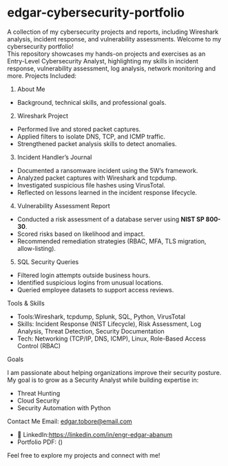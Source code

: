 # edgar-cybersecurity-portfolio
A collection of my cybersecurity projects and reports, including Wireshark analysis, incident response, and vulnerability assessments. 
Welcome to my cybersecurity portfolio!  
This repository showcases my hands-on projects and exercises as an Entry-Level Cybersecurity Analyst, highlighting my skills in incident response, vulnerability assessment, log analysis, network monitoring and more.
Projects Included:
1. About Me
- Background, technical skills, and professional goals.
2. Wireshark Project
- Performed live and stored packet captures.  
- Applied filters to isolate DNS, TCP, and ICMP traffic.  
- Strengthened packet analysis skills to detect anomalies.
3. Incident Handler’s Journal
- Documented a ransomware incident using the 5W’s framework.  
- Analyzed packet captures with Wireshark and tcpdump.  
- Investigated suspicious file hashes using VirusTotal.  
- Reflected on lessons learned in the incident response lifecycle.
4. Vulnerability Assessment Report
- Conducted a risk assessment of a database server using **NIST SP 800-30**.  
- Scored risks based on likelihood and impact.  
- Recommended remediation strategies (RBAC, MFA, TLS migration, allow-listing).  
5. SQL Security Queries
- Filtered login attempts outside business hours.  
- Identified suspicious logins from unusual locations.  
- Queried employee datasets to support access reviews.
  
Tools & Skills

- Tools:Wireshark, tcpdump, Splunk, SQL, Python, VirusTotal  
- Skills: Incident Response (NIST Lifecycle), Risk Assessment, Log Analysis, Threat Detection, Security Documentation  
- Tech: Networking (TCP/IP, DNS, ICMP), Linux, Role-Based Access Control (RBAC)

Goals

I am passionate about helping organizations improve their security posture. My goal is to grow as a Security Analyst while building expertise in:  
- Threat Hunting  
- Cloud Security  
- Security Automation with Python  

Contact Me
Email: edgar.tobore@email.com  
- 🔗 LinkedIn:https://linkedin.com/in/engr-edgar-abanum 
- Portfolio PDF: ()

Feel free to explore my projects and connect with me!  

